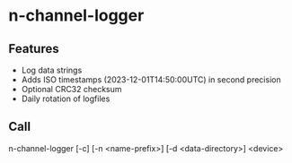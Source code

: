 # n-channel-logger

## Features
- Log data strings
- Adds ISO timestamps (2023-12-01T14:50:00UTC) in second precision
- Optional CRC32 checksum
- Daily rotation of logfiles

## Call

n-channel-logger [-c] [-n \<name-prefix\>] [-d \<data-directory\>] \<device\>
